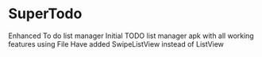 # SuperTodo
Enhanced To do list manager
Initial TODO list manager apk with all working features using File
Have added SwipeListView instead of ListView

